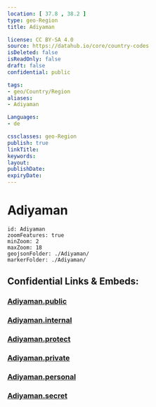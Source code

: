 ```yaml
---
location: [ 37.8 , 38.2 ] 
type: geo-Region
title: Adiyaman

license: CC BY-SA 4.0
source: https://datahub.io/core/country-codes
isDeleted: false
isReadOnly: false
draft: false
confidential: public

tags:
- geo/Country/Region
aliases:
- Adiyaman

Languages:
- de

cssclasses: geo-Region
publish: true
linkTitle: 
keywords: 
layout: 
publishDate: 
expiryDate: 
---
```


# Adiyaman

```leaflet
id: Adiyaman
zoomFeatures: true 
minZoom: 2 
maxZoom: 18
geojsonFolder: ./Adiyaman/
markerFolder: ./Adiyaman/
```


## Confidential Links & Embeds: 

### [Adiyaman.public](/_public/\Earth\Continent\Europe\Europe~East\Turkey\Provinces~TurkeyAdiyaman.public.md) 

### [Adiyaman.internal](/_internal/\Earth\Continent\Europe\Europe~East\Turkey\Provinces~TurkeyAdiyaman.internal.md) 

### [Adiyaman.protect](/_protect/\Earth\Continent\Europe\Europe~East\Turkey\Provinces~TurkeyAdiyaman.protect.md) 

### [Adiyaman.private](/_private/\Earth\Continent\Europe\Europe~East\Turkey\Provinces~TurkeyAdiyaman.private.md) 

### [Adiyaman.personal](/_personal/\Earth\Continent\Europe\Europe~East\Turkey\Provinces~TurkeyAdiyaman.personal.md) 

### [Adiyaman.secret](/_secret/\Earth\Continent\Europe\Europe~East\Turkey\Provinces~TurkeyAdiyaman.secret.md)

